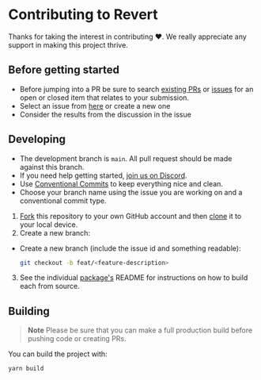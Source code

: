 # Contributing to Revert

Thanks for taking the interest in contributing ♥. We really appreciate any support in making this project thrive.

## Before getting started

-   Before jumping into a PR be sure to search [existing PRs](https://github.com/revert/revert/pulls) or [issues](https://github.com/revert/revert/issues) for an open or closed item that relates to your submission.
-   Select an issue from [here](https://github.com/revert/revert/issues) or create a new one
-   Consider the results from the discussion in the issue

## Developing

-   The development branch is <code>main</code>. All pull request should be made against this branch.
-   If you need help getting started, [join us on Discord](https://discord.gg/q5K5cRhymW).
-   Use [Conventional Commits](https://www.conventionalcommits.org/) to keep everything nice and clean.
-   Choose your branch name using the issue you are working on and a conventional commit type.

1. [Fork](https://help.github.com/articles/fork-a-repo/) this repository to your
   own GitHub account and then
   [clone](https://help.github.com/articles/cloning-a-repository/) it to your local device.
2. Create a new branch:

-   Create a new branch (include the issue id and something readable):

    ```sh
    git checkout -b feat/<feature-description>
    ```

3. See the individual [package's](https://github.com/revertinc/Revert#packages) README for instructions on how to build each from source.

## Building

> **Note**
> Please be sure that you can make a full production build before pushing code or creating PRs.

You can build the project with:

```bash
yarn build
```
